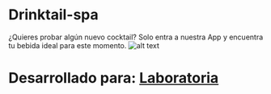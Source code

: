 # Drinktail-spa
¿Quieres probar algún nuevo cocktail? Solo entra a nuestra App y encuentra tu bebida ideal para este momento. 
![alt text](http://i67.tinypic.com/2qwkjnp.png "Drinktail")

# Desarrollado para: [Laboratoria](http://laboratoria.la)


